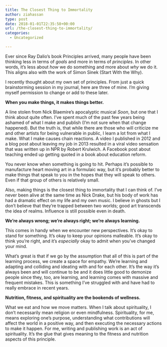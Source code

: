 ```yaml
---
title: The Closest Thing to Immortality
author: ziahassan
type: post
date: 2018-01-01T22:35:58+00:00
url: /the-closest-thing-to-immortality/
categories:
  - Uncategorized

---
```

Ever since Ray Dalio’s book Principles arrived, many people have been thinking less in terms of _goals_ and more in terms of _principles_. In other words, it’s less about _how_ we do something and more about _why_ we do it. This aligns also with the work of Simon Sinek (Start With the Why). 

I recently thought about my own set of principles. From just a quick brainstorming session in my journal, here are three of mine. I’m giving myself permission to change or add to these later.

**When you make things, it makes things better.** 

A line stolen from Nick Blaemire’s apocalyptic musical _Soon_, but one that I think about quite often. I’ve spent much of the past few years being ashamed of what I make and publish (I’m not sure when that change happened). But the truth is, that while there are those who will criticize me and other artists for being vulnerable in public, I learn a lot from what I make. What I make causes chain reactions. A video I published in 2012 and a blog post about leaving my job in 2013 resulted in a viral video sensation that was written up in NPR by Robert Krulwich. A Facebook post about teaching ended up getting quoted in a book about education reform. 

You never know when something is going to hit. Perhaps it’s possible to manufacture heart moving art in a formulaic way, but it’s probably better to make things that speak to you in the hopes that they will speak to others. Even if that group of others is relatively small. 

Also, making things is the closest thing to immortality that I can think of. I’ve never been alive at the same time as Nick Drake, but his body of work has had a dramatic effect on my life and my own music. I believe in ghosts but I don’t believe that they’re trapped between two worlds; good art transcends the idea of realms. Influence is still possible even in death.

 **We’re always wrong; we’re always right; we’re always learning.**

This comes in handy when we encounter new perspectives. It’s okay to stand for something. It’s okay to keep your opinions malleable. It’s okay to think you’re right, and it’s _especially_ okay to admit when you’ve changed your mind. 

What’s great is that if we go by the assumption that all of this is part of the learning process, we create a space for empathy. We’re learning and adapting and colliding and ideating with and for each other. It’s the way it’s always been and will continue to be and it does little good to demonize people since they, too, are learning, and learning comes with massive and frequent mistakes. This is something I’ve struggled with and have had to really embrace in recent years.

**Nutrition, fitness, and spirituality are the bookends of wellness.**

What we eat and how we move matters. When I talk about spirituality, I don’t necessarily mean religion or even mindfulness. Spirituality, for me, means exploring one’s purpose, understanding what contributions will affect the world in a positive way, and then executing the necessary actions to make it happen. For me, writing and publishing work is an act of spirituality. It’s the glue that gives meaning to the fitness and nutrition aspects of this principle.